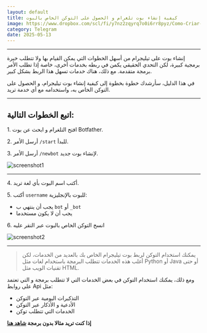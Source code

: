 ```yaml
---
layout: default
title: كيفية إنشاء بوت تلغرام و الحصول على التوكن الخاص بالبوت
image: https://www.dropbox.com/scl/fi/y7nz2zqyrq7o0i6rr8pyz/Como-Criar-Um-Bot-No-Telegram-BotFather.jpg?rlkey=ahks6tyl6t2hxk4sg1hgv6wwk&st=5oqo8hl5&raw=1
category: Telegram
date: 2025-05-13
---
```

---
إنشاء بوت على تيليجرام من أسهل الخطوات التي يمكن القيام بها ولا تتطلب خبرة برمجية كبيرة، لكن التحدي الحقيقي يكمن في ربطه بخدمات أخرى، خاصة إذا تطلب الأمر برمجة متقدمة. مع ذلك، هناك خدمات تسهل هذا الربط بشكل كبير.

في هذا الدليل، سأرشدك خطوة بخطوة إلى كيفية إنشاء بوت تيليجرام، و الحصول على التوكن الخاص به، واستخدامه مع أي خدمة تريد.

---

## اتبع الخطوات التالية:
1\. افتح التلغرام و ابحث عن بوت Botfather.

2\. أرسل الأمر `/start` للبدأ.

3\. أرسل الأمر `/newbot` لإنشاء بوت جديد.

![screenshot1](https://www.dropbox.com/scl/fi/5uv35k9sdmdi0znrtin5q/Created-with-Grafika-10.png?rlkey=lpilfi05gkgc9cdma7setvdue&st=qxxlhfjd&raw=1)

---
4\. أكتب اسم البوت بأي لغة تريد.

5\. أكتب `username` للبوت بالإنجليزية:
      
   - يجب أن ينتهي ب `bot` أو `_bot`
   - يجب أن لا يكون مستخدما

6\. انسخ التوكن الخاص بالبوت عبر النقر عليه

![screenshot2](https://www.dropbox.com/scl/fi/zj6b4bryr1qk98qhfm60x/Created-with-Grafika-11.png?rlkey=37ojkt8g61fajgibr57ru62wb&st=n1qcyy93&raw=1)

---

> يمكنك استخدام التوكن لربط بوت تيليجرام الخاص بك بالعديد من الخدمات، لكن أغلب هذه الخدمات تتطلب البرمجة باستخدام لغات مثل Python أو Java أو حتى تقنيات الويب مثل HTML.

ومع ذلك، يمكنك استخدام التوكن في بعض الخدمات التي لا تتطلب برمجة و التي تعتمد على روابط Api مثل:
- التذكيرات اليومية عبر التوكن
- الأدعية و الأذكار عبر التوكن
- الخدمات التي  تتطلب توكن

**إذا كنت تريد مثالا بدون برمجة [شاهد هنا](https://www.youtube.com/watch?v=C_8Dc8WGssg)**
